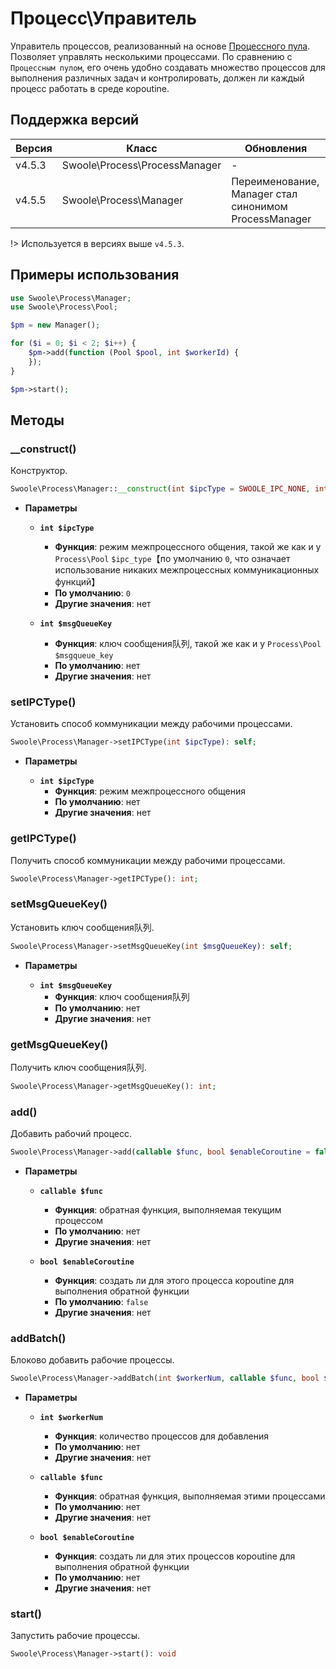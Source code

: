 # Процесс\Управитель

Управитель процессов, реализованный на основе [Процессного пула](/process/process_pool). Позволяет управлять несколькими процессами. По сравнению с `Процессным пулом`, его очень удобно создавать множество процессов для выполнения различных задач и контролировать, должен ли каждый процесс работать в среде корoutine.

## Поддержка версий

| Версия | Класс | Обновления |
| ------ | ----------------------------- | ---------------------------------------- |
| v4.5.3 | Swoole\Process\ProcessManager | - |
| v4.5.5 | Swoole\Process\Manager | Переименование, Manager стал синонимом ProcessManager |

!> Используется в версиях выше `v4.5.3`.

## Примеры использования

```php
use Swoole\Process\Manager;
use Swoole\Process\Pool;

$pm = new Manager();

for ($i = 0; $i < 2; $i++) {
    $pm->add(function (Pool $pool, int $workerId) {
    });
}

$pm->start();
```

## Методы

### __construct()

Конструктор.

```php
Swoole\Process\Manager::__construct(int $ipcType = SWOOLE_IPC_NONE, int $msgQueueKey = 0);
```

* **Параметры**

  * **`int $ipcType`**
    * **Функция**: режим межпроцессного общения, такой же как и у `Process\Pool` `$ipc_type`【по умолчанию `0`, что означает использование никаких межпроцессных коммуникационных функций】
    * **По умолчанию**: `0`
    * **Другие значения**: нет

  * **`int $msgQueueKey`**
    * **Функция**: ключ сообщения队列, такой же как и у `Process\Pool` `$msgqueue_key`
    * **По умолчанию**: нет
    * **Другие значения**: нет

### setIPCType()

Установить способ коммуникации между рабочими процессами.

```php
Swoole\Process\Manager->setIPCType(int $ipcType): self;
```

* **Параметры**

  * **`int $ipcType`**
    * **Функция**: режим межпроцессного общения
    * **По умолчанию**: нет
    * **Другие значения**: нет

### getIPCType()

Получить способ коммуникации между рабочими процессами.

```php
Swoole\Process\Manager->getIPCType(): int;
```

### setMsgQueueKey()

Установить ключ сообщения队列.

```php
Swoole\Process\Manager->setMsgQueueKey(int $msgQueueKey): self;
```

* **Параметры**

  * **`int $msgQueueKey`**
    * **Функция**: ключ сообщения队列
    * **По умолчанию**: нет
    * **Другие значения**: нет

### getMsgQueueKey()

Получить ключ сообщения队列.

```php
Swoole\Process\Manager->getMsgQueueKey(): int;
```

### add()

Добавить рабочий процесс.

```php
Swoole\Process\Manager->add(callable $func, bool $enableCoroutine = false): self;
```

* **Параметры**

  * **`callable $func`**
    * **Функция**: обратная функция, выполняемая текущим процессом
    * **По умолчанию**: нет
    * **Другие значения**: нет

  * **`bool $enableCoroutine`**
    * **Функция**: создать ли для этого процесса корoutine для выполнения обратной функции
    * **По умолчанию**: `false`
    * **Другие значения**: нет

### addBatch()

Блоково добавить рабочие процессы.

```php
Swoole\Process\Manager->addBatch(int $workerNum, callable $func, bool $enableCoroutine = false): self
```

* **Параметры**

  * **`int $workerNum`**
    * **Функция**: количество процессов для добавления
    * **По умолчанию**: нет
    * **Другие значения**: нет

  * **`callable $func`**
    * **Функция**: обратная функция, выполняемая этими процессами
    * **По умолчанию**: нет
    * **Другие значения**: нет

  * **`bool $enableCoroutine`**
    * **Функция**: создать ли для этих процессов корoutine для выполнения обратной функции
    * **По умолчанию**: нет
    * **Другие значения**: нет

### start()

Запустить рабочие процессы.

```php
Swoole\Process\Manager->start(): void
```
